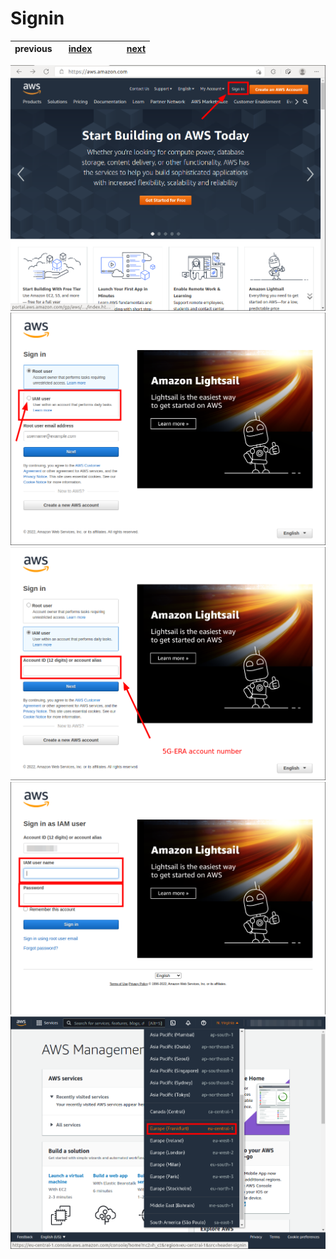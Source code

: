 # Signin
<style>
table {
	width:100%;
}
table th:first-of-type {
    width: 33%;
}
table th:nth-of-type(2) {
    width: 33%;
}
table th:nth-of-type(3) {
    width: 33%;
}
</style>
| previous | [index](../README.md) | [next](../01-kubernetes-cluster-creation/README.md) |
| :--- | :--: | ---: |

<img src="00-signin-00.png" />
<img src="00-signin-01.png" />
<img src="00-signin-02.png" />
<img src="00-signin-03.png" />
<img src="00-signin-04.png" />